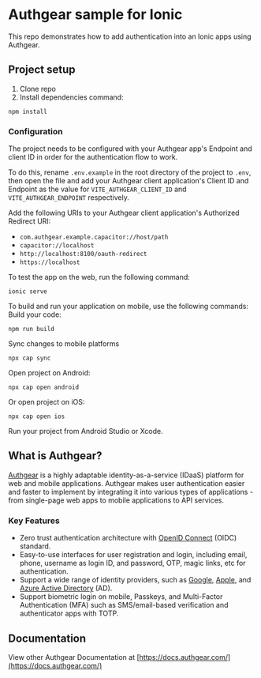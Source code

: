 # Authgear sample for Ionic

This repo demonstrates how to add authentication into an Ionic apps using Authgear.

## Project setup

1. Clone repo
2. Install dependencies command:
```
npm install
```

### Configuration

The project needs to be configured with your Authgear app's Endpoint and client ID in order for the authentication flow to work.

To do this, rename `.env.example` in the root directory of the project to `.env`, then open the file and add your Authgear client application's Client ID and Endpoint as the value for `VITE_AUTHGEAR_CLIENT_ID` and `VITE_AUTHGEAR_ENDPOINT` respectively.

Add the following URIs to your Authgear client application's Authorized Redirect URI:

- `com.authgear.example.capacitor://host/path`
- `capacitor://localhost`
- `http://localhost:8100/oauth-redirect`
- `https://localhost`

To test the app on the web, run the following command:
```
ionic serve
```
To build and run your application on mobile, use the following commands:
Build your code:

```
npm run build
```
Sync changes to mobile platforms
```
npx cap sync
```
Open project on Android:
```
npx cap open android
```
Or open project on iOS:
```
npx cap open ios
```
Run your project from Android Studio or Xcode.

## What is Authgear?

[Authgear](https://www.authgear.com/) is a highly adaptable identity-as-a-service (IDaaS) platform for web and mobile applications.
Authgear makes user authentication easier and faster to implement by integrating it into various types of applications - from single-page web apps to mobile applications to API services.

### Key Features

- Zero trust authentication architecture with [OpenID Connect](https://openid.net/developers/how-connect-works/) (OIDC) standard.
- Easy-to-use interfaces for user registration and login, including email, phone, username as login ID, and password, OTP, magic links, etc for authentication.
- Support a wide range of identity providers, such as [Google](https://developers.google.com/identity), [Apple](https://support.apple.com/en-gb/guide/deployment/depa64848f3a/web), and [Azure Active Directory](https://azure.microsoft.com/en-gb/products/active-directory/) (AD).
- Support biometric login on mobile, Passkeys, and Multi-Factor Authentication (MFA) such as SMS/email-based verification and authenticator apps with TOTP.

## Documentation

View other Authgear Documentation at [https://docs.authgear.com/](https://docs.authgear.com/)
